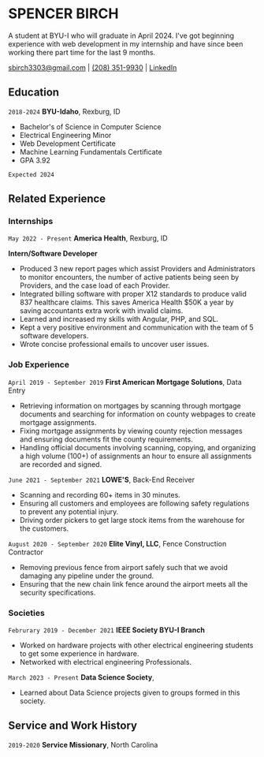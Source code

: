 # SPENCER BIRCH
A student at BYU-I who will graduate in April 2024. I've got beginning experience with web development in my internship and have since been working there part time for the last 9 months.

<div id="webaddress">
<a href="">sbirch3303@gmail.com</a>
  | <a href="">(208) 351-9930</a>
  | <a href="https://www.linkedin.com/in/sbirch3303">LinkedIn</a>
</div>

<!-- https://www.monique.tech/the-art-of-markdown -->


## Education

`2018-2024`
__BYU-Idaho__, Rexburg, ID

- Bachelor's of Science in Computer Science
- Electrical Engineering Minor
- Web Development Certificate
- Machine Learning Fundamentals Certificate
- GPA 3.92

`Expected 2024`


## Related Experience

### Internships

`May 2022 - Present`
__America Health__, Rexburg, ID

__Intern/Software Developer__

- Produced 3 new report pages which assist Providers and Administrators to monitor encounters, the number of active patients being seen by Providers, and the case load of each Provider.
- Integrated billing software with proper X12 standards to produce valid 837 healthcare claims. This saves America Health $50K a year by saving accountants extra work with invalid claims.
- Learned and increased my skills with Angular, PHP, and SQL.
- Kept a very positive environment and communication with the team of 5 software developers.
-	Wrote concise professional emails to uncover user issues.


### Job Experience

`April 2019 - September 2019`
__First American Mortgage Solutions__, Data Entry

- Retrieving information on mortgages by scanning through mortgage documents and searching for information on county webpages to create mortgage assignments.
- Fixing mortgage assignments by viewing county rejection messages and ensuring documents fit the county requirements.
- Handling official documents involving scanning, copying, and organizing a high volume (100+) of assignments an hour to ensure all assignments are recorded and signed.

`June 2021 - September 2021`
__LOWE'S__, Back-End Receiver

- Scanning and recording 60+ items in 30 minutes.
- Ensuring all customers and employees are following safety regulations to prevent any potential injury.
- Driving order pickers to get large stock items from the warehouse for the customers. 

`August 2020 - September 2020`
__Elite Vinyl, LLC__, Fence Construction Contractor

- Removing previous fence from airport safely such that we avoid damaging any pipeline under the ground.
- Ensuring that the new chain link fence around the airport meets all the security specifications.

### Societies

`Februrary 2019 - December 2021`
__IEEE Society BYU-I Branch__

- Worked on hardware projects with other electrical engineering students to get some experience in hardware.
- Networked with electrical engineering Professionals.

`March 2023 - Present`
__Data Science Society__, 

- Learned about Data Science projects given to groups formed in this society. 

## Service and Work History

`2019-2020`
__Service Missionary__, North Carolina

<!-- ### Footer

Last updated: March 2023 -->


